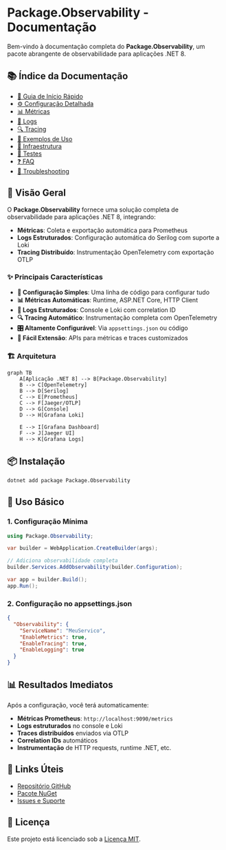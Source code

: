 # Package.Observability - Documentação

Bem-vindo à documentação completa do **Package.Observability**, um pacote abrangente de observabilidade para aplicações .NET 8.

## 📚 Índice da Documentação

- [🚀 Guia de Início Rápido](getting-started.md)
- [⚙️ Configuração Detalhada](configuration.md)
- [📊 Métricas](metrics.md)
- [📝 Logs](logging.md)
- [🔍 Tracing](tracing.md)
- [🎯 Exemplos de Uso](examples.md)
- [🐳 Infraestrutura](infrastructure.md)
- [🧪 Testes](testing.md)
- [❓ FAQ](faq.md)
- [🔧 Troubleshooting](troubleshooting.md)

## 🎯 Visão Geral

O **Package.Observability** fornece uma solução completa de observabilidade para aplicações .NET 8, integrando:

- **Métricas**: Coleta e exportação automática para Prometheus
- **Logs Estruturados**: Configuração automática do Serilog com suporte a Loki
- **Tracing Distribuído**: Instrumentação OpenTelemetry com exportação OTLP

### ✨ Principais Características

- **🔧 Configuração Simples**: Uma linha de código para configurar tudo
- **📊 Métricas Automáticas**: Runtime, ASP.NET Core, HTTP Client
- **📝 Logs Estruturados**: Console e Loki com correlation ID
- **🔍 Tracing Automático**: Instrumentação completa com OpenTelemetry
- **🎛️ Altamente Configurável**: Via `appsettings.json` ou código
- **🚀 Fácil Extensão**: APIs para métricas e traces customizados

### 🏗️ Arquitetura

```mermaid
graph TB
    A[Aplicação .NET 8] --> B[Package.Observability]
    B --> C[OpenTelemetry]
    B --> D[Serilog]
    C --> E[Prometheus]
    C --> F[Jaeger/OTLP]
    D --> G[Console]
    D --> H[Grafana Loki]
    
    E --> I[Grafana Dashboard]
    F --> J[Jaeger UI]
    H --> K[Grafana Logs]
```

## 📦 Instalação

```bash
dotnet add package Package.Observability
```

## 🚀 Uso Básico

### 1. Configuração Mínima

```csharp
using Package.Observability;

var builder = WebApplication.CreateBuilder(args);

// Adiciona observabilidade completa
builder.Services.AddObservability(builder.Configuration);

var app = builder.Build();
app.Run();
```

### 2. Configuração no appsettings.json

```json
{
  "Observability": {
    "ServiceName": "MeuServico",
    "EnableMetrics": true,
    "EnableTracing": true,
    "EnableLogging": true
  }
}
```

## 📊 Resultados Imediatos

Após a configuração, você terá automaticamente:

- **Métricas Prometheus**: `http://localhost:9090/metrics`
- **Logs estruturados** no console e Loki
- **Traces distribuídos** enviados via OTLP
- **Correlation IDs** automáticos
- **Instrumentação** de HTTP requests, runtime .NET, etc.

## 🔗 Links Úteis

- [Repositório GitHub](https://github.com/your-org/Package.Observability)
- [Pacote NuGet](https://www.nuget.org/packages/Package.Observability)
- [Issues e Suporte](https://github.com/your-org/Package.Observability/issues)

## 📄 Licença

Este projeto está licenciado sob a [Licença MIT](../LICENSE).